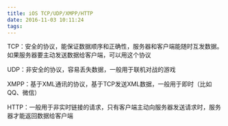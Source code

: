 ```yaml
---
title: iOS TCP/UDP/XMPP/HTTP
date: 2016-11-03 10:11:24
tags:
---
```


TCP：安全的协议，能保证数据顺序和正确性，服务器和客户端能随时互发数据。如果服务器要主动发送数据给客户端，可以用这个协议

UDP：非安全的协议，容易丢失数据，一般用于联机对战的游戏

XMPP：基于XML通讯的协议，基于TCP发送XML数据，一般用于即时（比如QQ、微信）

HTTP：一般用于非实时链接的请求，只有客户端主动向服务器发送请求时，服务器才能返回数据给客户端